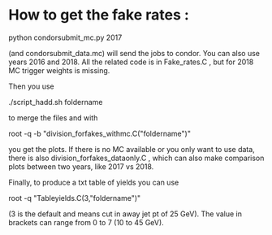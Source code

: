 
# How to get the fake rates : 

  python condorsubmit_mc.py 2017

(and condorsubmit_data.mc) will send the jobs to condor. You can also use years 2016 and 2018. All the related code is in Fake_rates.C , but for 2018 MC trigger weights is missing.

Then you use

  ./script_hadd.sh foldername
  
to merge the files and with 

  root -q -b "division_forfakes_withmc.C(\"foldername\")"

you get the plots. 
If there is no MC available or you only want to use data, there is also division_forfakes_dataonly.C , which can also make comparison plots between two years, like 2017 vs 2018.

Finally, to produce a txt table of yields you can use

  root -q "Tableyields.C(3,\"foldername\")"

(3 is the default and means cut in away jet pt of 25 GeV).  The value in brackets can range from 0 to 7 (10 to 45 GeV).

